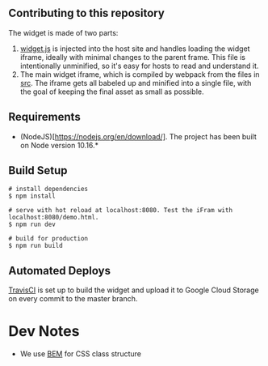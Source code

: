 ## Contributing to this repository

The widget is made of two parts:

1. [widget.js](https://github.com/global-climate-strikes/digital-climate-strike/blob/master/static/widget.js) is injected into the host site and handles loading the widget iframe, ideally with minimal changes to the parent frame. This file is intentionally unminified, so it's easy for hosts to read and understand it.
2. The main widget iframe, which is compiled by webpack from the files in [src](https://github.com/global-climate-strikes/digital-climate-strike/tree/master/src). The iframe gets all babeled up and minified into a single file, with the goal of keeping the final asset as small as possible. 

## Requirements 

- (NodeJS)[https://nodejs.org/en/download/]. The project has been built on Node version 10.16.*

## Build Setup

```
# install dependencies
$ npm install

# serve with hot reload at localhost:8080. Test the iFram with localhost:8080/demo.html.
$ npm run dev

# build for production
$ npm run build
```

## Automated Deploys

[TravisCI](https://travis-ci.com/global-climate-strikes/digital-climate-strike/branches) is set up to build the widget and upload it to Google Cloud Storage on every commit to the master branch.

# Dev Notes

- We use [BEM](http://getbem.com/) for CSS class structure
